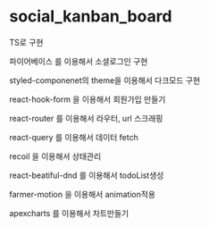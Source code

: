 # social_kanban_board

TS로 구현

파이어베이스
를 이용해서 소셜로그인 구현

styled-componenet의 theme을 이용해서 다크모드 구현

react-hook-form
을 이용해서 회원가입 만들기

react-router
를 이용해서 라우터, url 스크래핑

react-query
를 이용해서 데이터 fetch

recoil
을 이용해서 상태관리

react-beatiful-dnd
를 이용해서 todoList생성

farmer-motion
을 이용해서 animation적용

apexcharts
를 이용해서 차트만들기
